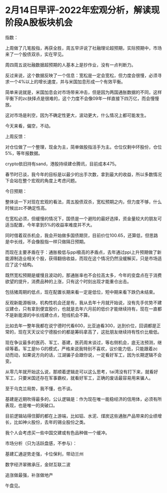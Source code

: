 # 2月14日早评-2022年宏观分析，解读现阶段A股板块机会

指数：

上周做了几笔股指，再获全胜，周五早评说了社融理论超预期，实际预期中，市场来了一个股债双杀，实在罕见。

周四周五说社融数据超预期的人基本上是抄作业，没有一点判断力。

反过来说，这个数据反映了一个信息：宽松是一定会宽松，但力度会很慢，必须寻求一个4%以上的增长速度，并与米国加息形成一个有效平衡。

简单来说就是，米国加息会对市场带来冲击，但是因为两国通胀数据的不同，这样平衡下的zc抉择点是很难的，这个力度不会像09年一样直接下四万亿，而会慢慢放。

这对市场是利空，因为不确定性更大，波动更大，什么情况上都可能发生。

今天来看，偏空，不动。

上周反馈：

对仓位做了一个整理，现金为主，简单做股指活手为主。仓位仅剩中环股份，仓位5%，等年报数据。

crypto依旧持有sand，港股持续建仓腾讯，目前成本475。

春节时已谈，我今年的目标是以最少的出手次数，拿到最大的收益，所以多数情况下会站在整个宏观的角度上考虑问题。

今日预期：

整体谈一下对现在宏观的看法，周五股债双杀，宽松预期之内，但力度不够，什么时候出zc不确定性高。

在宽松必须，但缓慢的情况下，国债是一个避险的最好选择，资金量较大的朋友可适当配置，今年拿到5%的收益率难度并不大。

同时借着双杀机会，我会开始做多国债期货，目前价位100.65，还算低，但思路是中长线，不会像股指一样只做隔日预期。

而现在主要矛盾在于：通胀极低与ppi极高的矛盾点，去年通过ppi上升预期做了新能源制造业相关个股，获得翻倍收益，而现在这个情况仍然没缓解买，只是市场适应了这个结构。

既然宽松预期是缓慢且波动的，那通胀率也不会拉高太多，今年的变盘点在于消费欲望的提升，消费品种的上涨，只有这个时刻出现才能重仓出击。

包括猪周期的低点，现在配置长期来看一定是低位，短中期来看下跌仍未结束。

反观新能源板块，机构性机会还是有，我从去年十月就开始说，没有先手优势不建议建仓，只有拿到便宜股价，也就是去年六月前的低价才能继续持有，现在一直都不是新能源的中长线建仓点，短线机会不算。

比如去年一整年我都在说宁德时代看600，比亚迪看300，达到价位，回调都是正常的，现在天天议论宁德股价的都是筹码拿高了，这批朋友继续持有性价比极低。

现在争议最多的医药、军工、基建，医药周末谈过，等右侧机会，底无法预测，继续等着。军工是to G的模式，严格来说我特别不喜欢，议价能力低，只能跟着zc动而动，如果说方向的话，江湖骗子会跟你说，一定看好军工，因为长期逻辑不会变。

从零几年就开始这么说，那顺着逻辑走可以这么思考，tai湾没有打下来，就看好军工，只要米国还存在军事霸权，就看好军工，正确的废话最容易用来骗人。

至于乌克兰局势，我不懂，也不谈。

基建是近期吹得最多的，公认逻辑是：作为现在唯一能稳经济的信用体，必须有所表现，也是唯一的突破口。

目前逻辑站得住脚的都在上游端，比如铝、水泥、煤炭这些通胀产品带来的业绩增长，比如神火股份，去年的锡业股份之类。

我个人会考虑买一些中国交建或有色品种做一个缓冲。

市场分析（只为活跃盘感，不参与）：

基建汇通逆势走强，卡位保利，带动兰州

数字经济翠微承压，金财互联二波

追涨做最强，补涨做地产

午盘见。